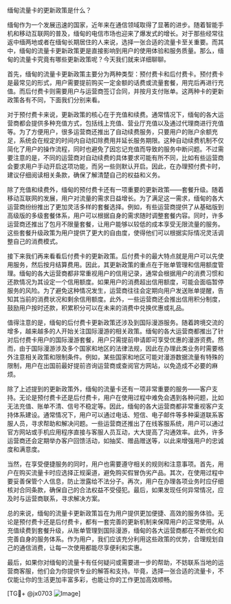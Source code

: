 缅甸流量卡的更新政策是什么？

缅甸作为一个发展迅速的国家，近年来在通信领域取得了显著的进步。随着智能手机和移动互联网的普及，缅甸的电信市场也迎来了爆发式的增长。对于那些经常往返中缅两地或者在缅甸长期居住的人来说，选择一张合适的流量卡至关重要。而其中，缅甸的流量卡更新政策更是直接影响到用户的使用体验和服务质量。那么，缅甸的流量卡究竟有哪些更新政策呢？今天我们就来详细聊聊。

首先，缅甸的流量卡更新政策主要分为两种类型：预付费卡和后付费卡。预付费卡是最常见的形式，用户需要提前购买一定金额的话费或流量套餐，用完后再进行充值。而后付费卡则需要用户与运营商签订合同，并按月支付账单。这两种卡的更新政策各有不同，下面我们分别来看。

对于预付费卡来说，更新政策的核心在于充值和续费。通常情况下，缅甸的各大运营商都会提供多种充值方式，包括线上充值、营业厅充值以及通过代理商进行充值等。为了方便用户，很多运营商还推出了自动续费服务，只要用户的账户余额充足，系统会在规定的时间内自动扣除费用并延长服务期限。这种自动续费机制不仅简化了用户的操作流程，同时也避免了因忘记充值而导致的服务中断问题。不过需要注意的是，不同的运营商对自动续费的具体要求可能有所不同，比如有些运营商会要求用户手动开启这项功能，而另一些则默认开启。因此，在办理预付费卡时，建议仔细阅读相关条款，确保了解清楚自己的权益和义务。

除了充值和续费外，缅甸的预付费卡还有一项重要的更新政策——套餐升级。随着移动互联网的发展，用户对流量的需求日益增长。为了满足这一需求，缅甸的各大运营商纷纷推出了更加灵活多样的套餐选择。例如，有些运营商提供了从基础版到高级版的多级套餐体系，用户可以根据自身的需求随时调整套餐内容。同时，许多运营商还推出了包月不限量套餐，让用户能够以较低的成本享受无限流量的服务。这些套餐升级政策为用户提供了更大的自由度，使得他们可以根据实际情况灵活调整自己的消费模式。

接下来我们再来看看后付费卡的更新政策。后付费卡的最大特点就是用户可以先使用服务，然后按月结算费用。因此，其更新政策的重点在于账单管理和信用额度管理。缅甸的各大运营商都非常重视用户的信用记录，通常会根据用户的消费习惯和还款情况为其设定一个信用额度。如果用户的消费超出信用额度，可能会面临暂停服务的风险。为了避免这种情况发生，运营商往往会定期向用户发送账单提醒，告知其当前的消费状况和剩余信用额度。此外，一些运营商还会推出信用积分制度，鼓励用户按时还款，积累积分可以在未来的消费中兑换优惠或礼品。

值得注意的是，缅甸的后付费卡更新政策还涉及到国际漫游服务。随着跨境交流的增多，越来越多的人开始关注国际漫游的相关政策。缅甸的各大运营商都推出了针对后付费卡用户的国际漫游套餐，用户只需提前申请即可享受优惠的漫游资费。然而，由于国际漫游涉及多个国家和地区的法律法规，因此在办理此类业务时需要格外注意相关政策和限制条件。例如，某些国家和地区可能对漫游数据流量有特殊的限制，用户在出国前最好提前咨询运营商或查阅官方网站，以免造成不必要的麻烦。

除了上述提到的更新政策外，缅甸的流量卡还有一项非常重要的服务——客户支持。无论是预付费卡还是后付费卡，用户在使用过程中难免会遇到各种问题，比如无法充值、账单不清、信号不稳定等。因此，缅甸的各大运营商都非常重视客户支持体系建设。通常情况下，用户可以通过电话、短信、电子邮件等多种渠道联系客服人员，寻求帮助和解决问题。一些运营商还推出了在线客服系统，用户可以通过官方网站或手机应用程序直接与客服人员互动，大大提高了沟通效率。此外，许多运营商还会定期举办客户回馈活动，如抽奖、赠品赠送等，以此来增强用户的忠诚度和满意度。

当然，在享受便捷服务的同时，用户也需要遵守相关的规则和注意事项。首先，用户在购买流量卡时应选择正规渠道，避免购买假冒伪劣产品。其次，在使用过程中要妥善保管个人信息，防止泄露给不法分子。再次，用户在办理各项业务时应仔细核对合同条款，确保自己的合法权益不受侵犯。最后，如果发现任何异常情况，应及时与运营商联系，寻求解决方案。

总的来说，缅甸的流量卡更新政策旨在为用户提供更加便捷、高效的服务体验。无论是预付费卡还是后付费卡，都有一套完善的更新机制来保障用户的正常使用。从充值续费到套餐升级，从账单管理到国际漫游，缅甸的各大运营商都在不断优化和完善自身的服务体系。作为用户，我们应该充分利用这些政策的优势，合理规划自己的通信消费，让每一次使用都能尽享便利和实惠。

最后，如果你对缅甸的流量卡有任何疑问或需要进一步的帮助，不妨联系当地的运营商客服，他们会为你提供专业的解答和支持。毕竟，选择一张合适的流量卡，不仅能让你的生活更加丰富多彩，也能让你的工作更加高效顺畅。

[TG💪+ @jx0703 ![Image](https://github.com/user-attachments/assets/dbca1d08-cadb-493c-b0ec-ad6f7a83f270)]